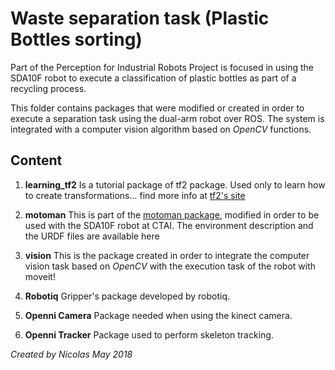 # Waste separation task (Plastic Bottles sorting)

Part of the Perception for Industrial Robots Project is focused in using the SDA10F robot to execute a classification of plastic bottles as part of a recycling process.

This folder contains packages that were modified or created in order to execute a separation task using the dual-arm robot over ROS. The system is integrated with a computer vision algorithm based on *OpenCV* functions.

## Content

1. **learning_tf2** Is a tutorial package of tf2 package. Used only to learn how to create transformations... find more info at [tf2's site](http://wiki.ros.org/tf2/Tutorials)

2. **motoman** This is part of the [motoman package](http://wiki.ros.org/motoman), modified in order to be used with the SDA10F robot at CTAI. The environment description and the URDF files are available here

3. **vision** This is the package created in order to integrate the computer vision task based on *OpenCV* with the execution task of the robot with moveit!

4. **Robotiq** Gripper's package developed by robotiq.

5. **Openni Camera** Package needed when using the kinect camera.

6. **Openni Tracker** Package used to perform skeleton tracking.

*Created by Nicolas May 2018*
